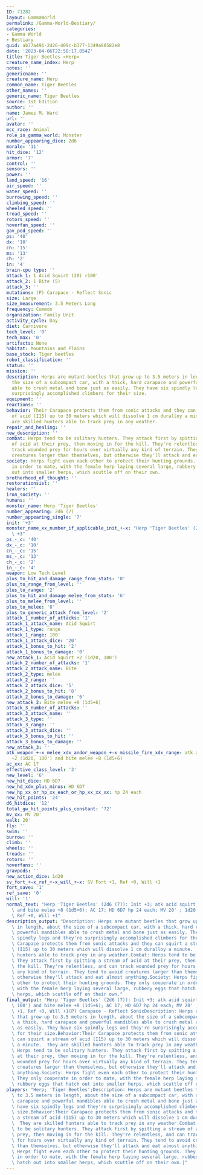 ```yaml
---
ID: 71282
layout: GammaWorld
permalink: /Gamma-World-Bestiary/
categories:
- Gamma World
- Bestiary
guid: ab77a491-2426-409c-b377-1349a88582e8
date: '2023-04-06T22:58:17.054Z'
title: Tiger Beetles «Herp»
creature_name_index: Herp
notes: ''
genericname: ''
creature_name: Herp
common_name: Tiger Beetles
other_names: ''
generic_name: Tiger Beetles
source: 1st Edition
author: ''
name: James M. Ward
url: ''
avatar: ''
mcc_race: Animal
role_in_gamma_world: Monster
number_appearing_dice: 2d6
morale: '11'
hit_dice: '12'
armor: '7'
control: ''
sensors: ''
power: ''
land_speed: '16'
air_speed: ''
water_speed: ''
burrowing_speed: ''
climbing_speed: ''
wheeled_speed: ''
tread_speed: ''
rotors_speed: ''
hoverfan_speed: ''
gav_pod_speed: ''
ps: '40'
dx: '10'
cn: '15'
ms: '13'
ch: '2'
in: '4'
brain-cpu type: ''
attack_1: 1 Acid Squirt (20) r100'
attack_2: 1 Bite (5)
attack_3: ''
mutations: (P) Carapace - Reflect Sonic
size: Large
size_measurement: 3.5 Meters Long
frequency: Common
organization: Family Unit
activity_cycle: Day
diet: Carnivore
tech_level: '0'
tech_max: '0'
artifacts: None
habitat: Mountains and Plains
base_stock: Tiger beetles
robot_classification: ''
status: ''
mission: ''
description: Herps are mutant beetles that grow up to 3.5 meters in length, about
  the size of a subcompact car, with a thick, hard carapace and powerful mandibles
  able to crush metal and bone just as easily. They have six spindly legs and they're
  surprisingly accomplished climbers for their size.
equipment: ''
reactions: ''
behavior: Their Carapace protects them from sonic attacks and they can squirt a stream
  of acid (I15) up to 30 meters which will dissolve 1 cm duralloy a minute.  They
  are skilled hunters able to track prey in any weather.
repair_and_healing: ''
new_description: ''
combat: Herps tend to be solitary hunters. They attack first by spitting a stream
  of acid at their prey, then moving in for the kill. They're relentless, and can
  track wounded prey for hours over virtually any kind of terrain. They tend to avoid
  creatures larger than themselves, but otherwise they'll attack and eat almost anything.
society: Herps fight even each other to protect their hunting grounds. They only cooperate
  in order to mate, with the female herp laying several large, rubbery eggs that hatch
  out into smaller herps, which scuttle off on their own.
brotherhood_of_thought: ''
restorationsist: ''
healers: ''
iron_society: ''
humans: ''
monster_name: Herp 'Tiger Beetles'
number_appearing: 2d6 (7)
number_appearing_single: '7'
init: '+3'
monster_name_xx_number_if_applicable_init_+-x: "Herp 'Tiger Beetles' (2d6 (7)): Init\
  \ +3"
ps_-_c: '40'
dx_-_c: '10'
cn_-_c: '15'
ms_-_c: '13'
ch_-_c: '2'
in_-_c: '4'
weapon: Low Tech Level
plus_to_hit_and_damage_range_from_stats: '0'
plus_to_range_from_level: ''
plus_to_range: '2'
plus_to_hit_and_damage_melee_from_stats: '6'
plus_to_melee_from_level: ''
plus_to_melee: '8'
plus_to_generic_attack_from_level: '2'
attack_1_number_of_attacks: '1'
attack_1_attack_name: Acid Squirt
attack_1_type: range
attack_1_range: 100'
attack_1_attack_dice: '20'
attack_1_bonus_to_hit: '2'
attack_1_bonus_to_damage: '0'
new_attack_1: Acid Squirt +2 (1d20, 100')
attack_2_number_of_attacks: '1'
attack_2_attack_name: Bite
attack_2_type: melee
attack_2_range: ''
attack_2_attack_dice: '5'
attack_2_bonus_to_hit: '8'
attack_2_bonus_to_damage: '6'
new_attack_2: Bite melee +8 (1d5+6)
attack_3_number_of_attacks: ''
attack_3_attack_name: ''
attack_3_type: ''
attack_3_range: ''
attack_3_attack_dice: ''
attack_3_bonus_to_hit: ''
attack_3_bonus_to_damage: ''
new_attack_3: ''
atk_weapon_+-x_melee_xdx_andor_weapon_+-x_missile_fire_xdx_range: atk acid squirt
  +2 (1d20, 100') and bite melee +8 (1d5+6)
ac_xx: AC 17
effective_class_level: '3'
new_level: '6'
new_hit_dice: HD 6D7
new_hd_xdx_plus_minus: HD 6D7
new_hp_xx_or_hp_xx_each_or_hp_xx_xx_xx: hp 24 each
new_hit_points: '24'
d6_hitdice: '12'
total_gw_hit_points_plus_constant: '72'
mv_xx: MV 20'
walk: 20'
fly: ''
swim: ''
burrow: ''
climb: ''
wheels: ''
treads: ''
rotors: ''
hoverfans: ''
gravpods: ''
new_action_dice: 1d20
sv_fort_+-x_ref_+-x_will_+-x: SV Fort +1, Ref +0, Will +1
fort_save: '1'
ref_save: '0'
will: '1'
normal_text: "Herp 'Tiger Beetles' (2d6 (7)): Init +3; atk acid squirt +2 (1d20, 100')\
  \ and bite melee +8 (1d5+6); AC 17; HD 6D7 hp 24 each; MV 20' ; 1d20; SV Fort +1,\
  \ Ref +0, Will +1"
description_output: "Description: Herps are mutant beetles that grow up to 3.5 meters\
  \ in length, about the size of a subcompact car, with a thick, hard carapace and\
  \ powerful mandibles able to crush metal and bone just as easily. They have six\
  \ spindly legs and they're surprisingly accomplished climbers for their size.Behavior:Their\
  \ Carapace protects them from sonic attacks and they can squirt a stream of acid\
  \ (I15) up to 30 meters which will dissolve 1 cm duralloy a minute.  They are skilled\
  \ hunters able to track prey in any weather.Combat: Herps tend to be solitary hunters.\
  \ They attack first by spitting a stream of acid at their prey, then moving in for\
  \ the kill. They're relentless, and can track wounded prey for hours over virtually\
  \ any kind of terrain. They tend to avoid creatures larger than themselves, but\
  \ otherwise they'll attack and eat almost anything.Society: Herps fight even each\
  \ other to protect their hunting grounds. They only cooperate in order to mate,\
  \ with the female herp laying several large, rubbery eggs that hatch out into smaller\
  \ herps, which scuttle off on their own."
final_output: "Herp 'Tiger Beetles' (2d6 (7)): Init +3; atk acid squirt +2 (1d20,\
  \ 100') and bite melee +8 (1d5+6); AC 17; HD 6D7 hp 24 each; MV 20' ; 1d20; SV Fort\
  \ +1, Ref +0, Will +1(P) Carapace - Reflect SonicDescription: Herps are mutant beetles\
  \ that grow up to 3.5 meters in length, about the size of a subcompact car, with\
  \ a thick, hard carapace and powerful mandibles able to crush metal and bone just\
  \ as easily. They have six spindly legs and they're surprisingly accomplished climbers\
  \ for their size.Behavior:Their Carapace protects them from sonic attacks and they\
  \ can squirt a stream of acid (I15) up to 30 meters which will dissolve 1 cm duralloy\
  \ a minute.  They are skilled hunters able to track prey in any weather.Combat:\
  \ Herps tend to be solitary hunters. They attack first by spitting a stream of acid\
  \ at their prey, then moving in for the kill. They're relentless, and can track\
  \ wounded prey for hours over virtually any kind of terrain. They tend to avoid\
  \ creatures larger than themselves, but otherwise they'll attack and eat almost\
  \ anything.Society: Herps fight even each other to protect their hunting grounds.\
  \ They only cooperate in order to mate, with the female herp laying several large,\
  \ rubbery eggs that hatch out into smaller herps, which scuttle off on their own."
players: "Herp; 'Tiger Beetles';Description: Herps are mutant beetles that grow up\
  \ to 3.5 meters in length, about the size of a subcompact car, with a thick, hard\
  \ carapace and powerful mandibles able to crush metal and bone just as easily. They\
  \ have six spindly legs and they're surprisingly accomplished climbers for their\
  \ size.Behavior:Their Carapace protects them from sonic attacks and they can squirt\
  \ a stream of acid (I15) up to 30 meters which will dissolve 1 cm duralloy a minute.\
  \  They are skilled hunters able to track prey in any weather.Combat: Herps tend\
  \ to be solitary hunters. They attack first by spitting a stream of acid at their\
  \ prey, then moving in for the kill. They're relentless, and can track wounded prey\
  \ for hours over virtually any kind of terrain. They tend to avoid creatures larger\
  \ than themselves, but otherwise they'll attack and eat almost anything.Society:\
  \ Herps fight even each other to protect their hunting grounds. They only cooperate\
  \ in order to mate, with the female herp laying several large, rubbery eggs that\
  \ hatch out into smaller herps, which scuttle off on their own.|"
---
```

</br>